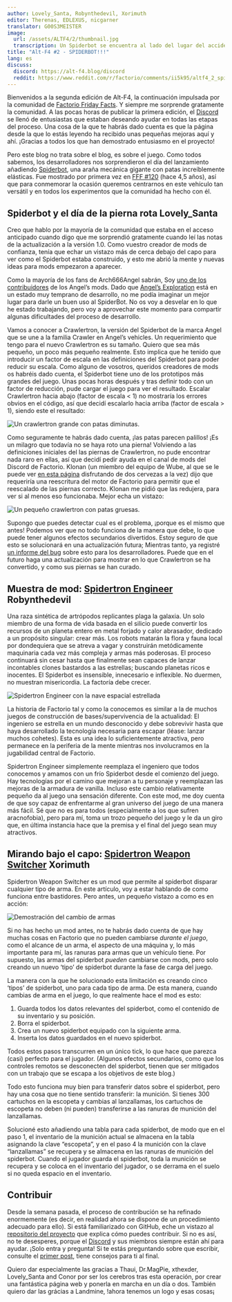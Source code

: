 ```yaml
---
author: Lovely_Santa, Robynthedevil, Xorimuth
editor: Therenas, EDLEXUS, nicgarner
translator: G00S3MEISTER
image:
  url: /assets/ALTF4/2/thumbnail.jpg
  transcription: Un Spiderbot se encuentra al lado del lugar del accidente
title: "Alt-F4 #2 - SPIDERBOT!!!"
lang: es
discuss:
  discord: https://alt-f4.blog/discord
  reddit: https://www.reddit.com/r/factorio/comments/ii5k95/altf4_2_spidertron/
---
```


Bienvenidos a la segunda edición de Alt-F4, la continuación impulsada por la comunidad de [Factorio Friday Facts](https://factorio.com/blog/). Y siempre me sorprende gratamente la comunidad. A las pocas horas de publicar la primera edición, el [Discord](https://alt-f4.blog/discord) se llenó de entusiastas que estaban deseando ayudar en todas las etapas del proceso. Una cosa de la que te habrás dado cuenta es que la página desde la que lo estás leyendo ha recibido unas pequeñas mejoras aquí y ahí. ¡Gracias a todos los que han demostrado entusiasmo en el proyecto!

Pero este blog no trata sobre el blog, es sobre el juego. Como todos sabemos, los desarrolladores nos sorprendieron el día del lanzamiento añadiendo [Spiderbot](https://wiki.factorio.com/Spidertron), una araña mecánica gigante con patas increíblemente elásticas. Fue mostrado por primera vez en [FFF #120](https://www.factorio.com/blog/post/fff-120) (hace 4,5 años), así que para conmemorar la ocasión queremos centrarnos en este vehículo tan versátil y en todos los experimentos que la comunidad ha hecho con él.

## Spiderbot y el día de la pierna rota <author>Lovely_Santa</author>

Creo que hablo por la mayoría de la comunidad que estaba en el acceso anticipado cuando digo que me sorprendió gratamente cuando leí las notas de la actualización a la versión 1.0. Como vuestro creador de mods de confianza, tenía que echar un vistazo más de cerca debajo del capo para ver como el Spiderbot estaba construido, y esto me abrió la mente y nuevas ideas para mods empezaron a aparecer.

Como la mayoría de los fans de Arch666Angel sabrán, Soy [uno de los contribuidores](https://forums.factorio.com/viewtopic.php?p=475786#p475786) de los Angel’s mods. Dado que [Angel’s Exploration](https://mods.factorio.com/mod/angelsexploration) está en un estado muy temprano de desarrollo, no me podía imaginar un mejor lugar para darle un buen uso al SpiderBot. No os voy a desvelar en lo que he estado trabajando, pero voy a aprovechar este momento para compartir algunas dificultades del proceso de desarrollo.

Vamos a conocer a Crawlertron, la versión del Spiderbot de la marca Angel que se une a la familia Crawler en Angel’s vehicles. Un requerimiento que tengo para el nuevo Crawlertron es su tamaño. Quiero que sea más pequeño, un poco más pequeño realmente. Esto implica que he tenido que introducir un factor de escala en las definiciones del Spiderbot para poder reducir su escala. Como alguno de vosotros, queridos creadores de mods os habréis dado cuenta, el Spiderbot tiene uno de los prototipos más grandes del juego. Unas pocas horas después y tras definir todo con un factor de reducción, pude cargar el juego para ver el resultado. Escalar Crawlertron hacia abajo (factor de escala < 1) no mostraría los errores obvios en el código, así que decidí escalarlo hacia arriba (factor de escala > 1), siendo este el resultado:

![Un crawlertron grande con patas diminutas.](/assets/ALTF4/2/crawlertron_large.png?raw=true)

Como seguramente te habrás dado cuenta, ¡las patas parecen palillos! ¡Es un milagro que todavía no se haya roto una pierna! Volviendo a las definiciones iniciales del las piernas de Crawlertron, no pude encontrar nada raro en ellas, así que decidí pedir ayuda en el canal de mods del Discord de Factorio. Klonan (un miembro del equipo de Wube, al que se le puede ver [en esta página](https://factorio.com/game/about) disfrutando de dos cervezas a la vez) dijo que requeriría una reescritura del motor de Factorio para permitir que el reescalado de las piernas correcto. Klonan me pidió que las redujera, para ver si al menos eso funcionaba. Mejor echa un vistazo:

![Un pequeño crawlertron con patas gruesas.](/assets/ALTF4/2/crawlertron_tiny.png?raw=true)

Supongo que puedes detectar cual es el problema, ¡porque es el mismo que antes! Podemos ver que no todo funciona de la manera que debe, lo que puede tener algunos efectos secundarios divertidos. Estoy seguro de que esto se solucionará en una actualización futura; Mientras tanto, ya registré [un informe del bug](https://forums.factorio.com/viewtopic.php?f=7&t=88180) sobre esto para los desarrolladores. Puede que en el futuro haga una actualización para mostrar en lo que Crawlertron se ha convertido, y como sus piernas se han curado.

## Muestra de mod: [Spidertron Engineer](https://mods.factorio.com/mod/SpidertronEngineer) <author>Robynthedevil</author>

Una raza sintética de artrópodos replicantes plaga la galaxia. Un solo miembro de una forma de vida basada en el silicio puede convertir los recursos de un planeta entero en metal forjado y calor abrasador, dedicado a un propósito singular: crear más. Los robots matarán la flora y fauna local por dondequiera que se atreva a vagar y construirán metódicamente maquinaria cada vez más compleja y armas más poderosas. El proceso continuará sin cesar hasta que finalmente sean capaces de lanzar incontables clones bastardos a las estrellas; buscando planetas ricos e inocentes. El Spiderbot es insensible, innecesario e inflexible. No duermen, no muestran misericordia. La factoría debe crecer.

![Spidertron Engineer con la nave espacial estrellada](/assets/ALTF4/2/SpidertronEngineer.png?raw=true)

La historia de Factorio tal y como la conocemos es similar a la de muchos juegos de construcción de bases/supervivencia de la actualidad: El ingeniero se estrella en un mundo desconocido y debe sobrevivir hasta que haya desarrollado la tecnología necesaria para escapar (léase: lanzar muchos cohetes). Esta es una idea lo suficientemente atractiva, pero permanece en la periferia de la mente mientras nos involucramos en la jugabilidad central de Factorio.

Spidertron Engineer simplemente reemplaza el ingeniero que todos conocemos y amamos con un frío Spiderbot desde el comienzo del juego. Hay tecnologías por el camino que mejoran a tu personaje y reemplazan las mejoras de la armadura de vanilla. Incluso este cambio relativamente pequeño da al juego una sensación diferente. Con este mod, me doy cuenta de que soy capaz de enfrentarme al gran universo del juego de una manera más fácil. Sé que no es para todos (especialmente a los que sufren aracnofobia), pero para mí, toma un trozo pequeño del juego y le da un giro que, en última instancia hace que la premisa y el final del juego sean muy atractivos.

## Mirando bajo el capo: [Spidertron Weapon Switcher](https://mods.factorio.com/mod/SpidertronWeaponSwitcher) <author>Xorimuth</author>

Spidertron Weapon Switcher es un mod que permite al spiderbot disparar cualquier tipo de arma. En este artículo, voy a estar hablando de como funciona entre bastidores. Pero antes, un pequeño vistazo a como es en acción:

![Demostración del cambio de armas](/assets/ALTF4/2/SWS-demo-gif.gif?raw=true)

Si no has hecho un mod antes, no te habrás dado cuenta de que hay muchas cosas en Factorio que no pueden cambiarse _durante el juego_, como el alcance de un arma, el aspecto de una máquina y, lo más importante para mí, las ranuras para armas que un vehículo tiene. Por supuesto, las armas del spiderbot _pueden_ cambiarse con mods, pero solo creando un nuevo ‘tipo’ de spiderbot durante la fase de carga del juego.

La manera con la que he solucionado esta limitación es creando cinco ‘tipos’ de spiderbot, uno para cada tipo de arma. De esta manera, cuando cambias de arma en el juego, lo que realmente hace el mod es esto:

1. Guarda todos los datos relevantes del spiderbot, como el contenido de su inventario y su posición.
2. Borra el spiderbot.
3. Crea un nuevo spiderbot equipado con la siguiente arma.
4. Inserta los datos guardados en el nuevo spiderbot.

Todos estos pasos transcurren en un único tick, lo que hace que parezca (casi) perfecto para el jugador. (Algunos efectos secundarios, como que los controles remotos se desconecten del spiderbot, tienen que ser mitigados con un trabajo que se escapa a los objetivos de este blog.)

Todo esto funciona muy bien para transferir datos sobre el spiderbot, pero hay una cosa que no tiene sentido transferir: la munición. Si tienes 300 cartuchos en la escopeta y cambias al lanzallamas, los cartuchos de escopeta no deben (ni pueden) transferirse a las ranuras de munición del lanzallamas.

Solucioné esto añadiendo una tabla para cada spiderbot, de modo que en el paso 1, el inventario de la munición actual se almacena en la tabla asignando la clave “escopeta”, y en el paso 4 la munición con la clave “lanzallamas” se recupera y se almacena en las ranuras de munición del spiderbot. Cuando el jugador guarda el spiderbot, toda la munición se recupera y se coloca en el inventario del jugador, o se derrama en el suelo si no queda espacio en el inventario.

## Contribuir

Desde la semana pasada, el proceso de contribución se ha refinado enormemente (es decir, en realidad ahora se dispone de un procedimiento adecuado para ello). Si está familiarizado con GitHub, eche un vistazo al [repositorio del proyecto](https://github.com/AlternativeFFFF/Alt-F4) que explica cómo puedes contribuir. Si no es así, no te desesperes, porque el [Discord](https://alt-f4.blog/discord) y sus miembros siempre están ahí para ayudar. ¡Solo entra y pregunta! Si te estás preguntando sobre que escribir, consulte el [primer post](https://alt-f4.blog/es/ALTF4-1), tiene consejos para ti al final.

Quiero dar especialmente las gracias a Thaui, Dr.MagPie, xthexder, Lovely_Santa and Conor por ser los cerebros tras esta operación, por crear una fantástica página web y ponerla en marcha en un día o dos. También quiero dar las grácias a Landmine, !ahora tenemos un logo y esas cosas¡
